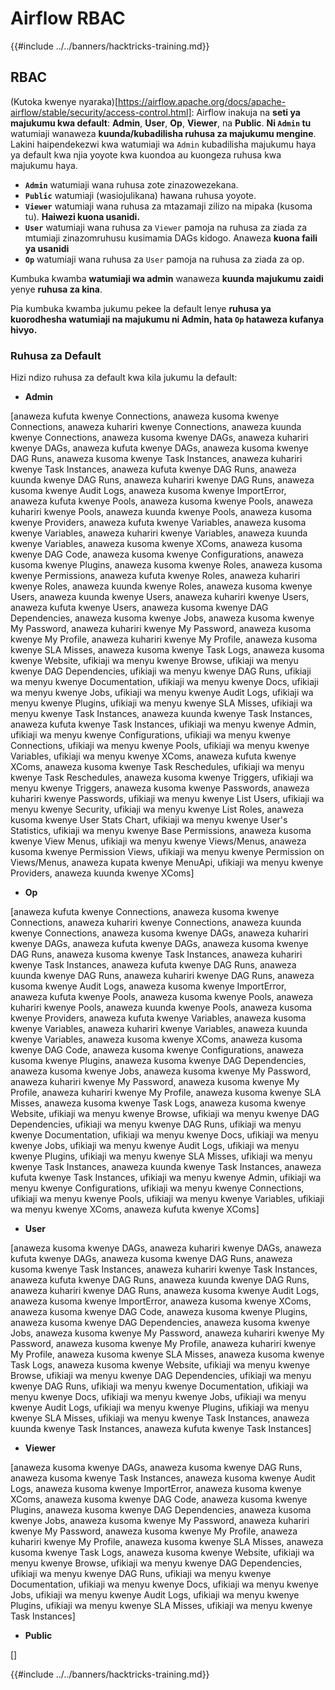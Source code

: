 # Airflow RBAC

{{#include ../../banners/hacktricks-training.md}}

## RBAC

(Kutoka kwenye nyaraka)\[https://airflow.apache.org/docs/apache-airflow/stable/security/access-control.html]: Airflow inakuja na **seti ya majukumu kwa default**: **Admin**, **User**, **Op**, **Viewer**, na **Public**. **Ni `Admin` tu** watumiaji wanaweza **kuunda/kubadilisha ruhusa za majukumu mengine**. Lakini haipendekezwi kwa watumiaji wa `Admin` kubadilisha majukumu haya ya default kwa njia yoyote kwa kuondoa au kuongeza ruhusa kwa majukumu haya.

- **`Admin`** watumiaji wana ruhusa zote zinazowezekana.
- **`Public`** watumiaji (wasiojulikana) hawana ruhusa yoyote.
- **`Viewer`** watumiaji wana ruhusa za mtazamaji zilizo na mipaka (kusoma tu). **Haiwezi kuona usanidi.**
- **`User`** watumiaji wana ruhusa za `Viewer` pamoja na ruhusa za ziada za mtumiaji zinazomruhusu kusimamia DAGs kidogo. Anaweza **kuona faili ya usanidi**
- **`Op`** watumiaji wana ruhusa za `User` pamoja na ruhusa za ziada za op.

Kumbuka kwamba **watumiaji wa admin** wanaweza **kuunda majukumu zaidi** yenye **ruhusa za kina**.

Pia kumbuka kwamba jukumu pekee la default lenye **ruhusa ya kuorodhesha watumiaji na majukumu ni Admin, hata `Op` hataweza kufanya hivyo.**

### Ruhusa za Default

Hizi ndizo ruhusa za default kwa kila jukumu la default:

- **Admin**

\[anaweza kufuta kwenye Connections, anaweza kusoma kwenye Connections, anaweza kuhariri kwenye Connections, anaweza kuunda kwenye Connections, anaweza kusoma kwenye DAGs, anaweza kuhariri kwenye DAGs, anaweza kufuta kwenye DAGs, anaweza kusoma kwenye DAG Runs, anaweza kusoma kwenye Task Instances, anaweza kuhariri kwenye Task Instances, anaweza kufuta kwenye DAG Runs, anaweza kuunda kwenye DAG Runs, anaweza kuhariri kwenye DAG Runs, anaweza kusoma kwenye Audit Logs, anaweza kusoma kwenye ImportError, anaweza kufuta kwenye Pools, anaweza kusoma kwenye Pools, anaweza kuhariri kwenye Pools, anaweza kuunda kwenye Pools, anaweza kusoma kwenye Providers, anaweza kufuta kwenye Variables, anaweza kusoma kwenye Variables, anaweza kuhariri kwenye Variables, anaweza kuunda kwenye Variables, anaweza kusoma kwenye XComs, anaweza kusoma kwenye DAG Code, anaweza kusoma kwenye Configurations, anaweza kusoma kwenye Plugins, anaweza kusoma kwenye Roles, anaweza kusoma kwenye Permissions, anaweza kufuta kwenye Roles, anaweza kuhariri kwenye Roles, anaweza kuunda kwenye Roles, anaweza kusoma kwenye Users, anaweza kuunda kwenye Users, anaweza kuhariri kwenye Users, anaweza kufuta kwenye Users, anaweza kusoma kwenye DAG Dependencies, anaweza kusoma kwenye Jobs, anaweza kusoma kwenye My Password, anaweza kuhariri kwenye My Password, anaweza kusoma kwenye My Profile, anaweza kuhariri kwenye My Profile, anaweza kusoma kwenye SLA Misses, anaweza kusoma kwenye Task Logs, anaweza kusoma kwenye Website, ufikiaji wa menyu kwenye Browse, ufikiaji wa menyu kwenye DAG Dependencies, ufikiaji wa menyu kwenye DAG Runs, ufikiaji wa menyu kwenye Documentation, ufikiaji wa menyu kwenye Docs, ufikiaji wa menyu kwenye Jobs, ufikiaji wa menyu kwenye Audit Logs, ufikiaji wa menyu kwenye Plugins, ufikiaji wa menyu kwenye SLA Misses, ufikiaji wa menyu kwenye Task Instances, anaweza kuunda kwenye Task Instances, anaweza kufuta kwenye Task Instances, ufikiaji wa menyu kwenye Admin, ufikiaji wa menyu kwenye Configurations, ufikiaji wa menyu kwenye Connections, ufikiaji wa menyu kwenye Pools, ufikiaji wa menyu kwenye Variables, ufikiaji wa menyu kwenye XComs, anaweza kufuta kwenye XComs, anaweza kusoma kwenye Task Reschedules, ufikiaji wa menyu kwenye Task Reschedules, anaweza kusoma kwenye Triggers, ufikiaji wa menyu kwenye Triggers, anaweza kusoma kwenye Passwords, anaweza kuhariri kwenye Passwords, ufikiaji wa menyu kwenye List Users, ufikiaji wa menyu kwenye Security, ufikiaji wa menyu kwenye List Roles, anaweza kusoma kwenye User Stats Chart, ufikiaji wa menyu kwenye User's Statistics, ufikiaji wa menyu kwenye Base Permissions, anaweza kusoma kwenye View Menus, ufikiaji wa menyu kwenye Views/Menus, anaweza kusoma kwenye Permission Views, ufikiaji wa menyu kwenye Permission on Views/Menus, anaweza kupata kwenye MenuApi, ufikiaji wa menyu kwenye Providers, anaweza kuunda kwenye XComs]

- **Op**

\[anaweza kufuta kwenye Connections, anaweza kusoma kwenye Connections, anaweza kuhariri kwenye Connections, anaweza kuunda kwenye Connections, anaweza kusoma kwenye DAGs, anaweza kuhariri kwenye DAGs, anaweza kufuta kwenye DAGs, anaweza kusoma kwenye DAG Runs, anaweza kusoma kwenye Task Instances, anaweza kuhariri kwenye Task Instances, anaweza kufuta kwenye DAG Runs, anaweza kuunda kwenye DAG Runs, anaweza kuhariri kwenye DAG Runs, anaweza kusoma kwenye Audit Logs, anaweza kusoma kwenye ImportError, anaweza kufuta kwenye Pools, anaweza kusoma kwenye Pools, anaweza kuhariri kwenye Pools, anaweza kuunda kwenye Pools, anaweza kusoma kwenye Providers, anaweza kufuta kwenye Variables, anaweza kusoma kwenye Variables, anaweza kuhariri kwenye Variables, anaweza kuunda kwenye Variables, anaweza kusoma kwenye XComs, anaweza kusoma kwenye DAG Code, anaweza kusoma kwenye Configurations, anaweza kusoma kwenye Plugins, anaweza kusoma kwenye DAG Dependencies, anaweza kusoma kwenye Jobs, anaweza kusoma kwenye My Password, anaweza kuhariri kwenye My Password, anaweza kusoma kwenye My Profile, anaweza kuhariri kwenye My Profile, anaweza kusoma kwenye SLA Misses, anaweza kusoma kwenye Task Logs, anaweza kusoma kwenye Website, ufikiaji wa menyu kwenye Browse, ufikiaji wa menyu kwenye DAG Dependencies, ufikiaji wa menyu kwenye DAG Runs, ufikiaji wa menyu kwenye Documentation, ufikiaji wa menyu kwenye Docs, ufikiaji wa menyu kwenye Jobs, ufikiaji wa menyu kwenye Audit Logs, ufikiaji wa menyu kwenye Plugins, ufikiaji wa menyu kwenye SLA Misses, ufikiaji wa menyu kwenye Task Instances, anaweza kuunda kwenye Task Instances, anaweza kufuta kwenye Task Instances, ufikiaji wa menyu kwenye Admin, ufikiaji wa menyu kwenye Configurations, ufikiaji wa menyu kwenye Connections, ufikiaji wa menyu kwenye Pools, ufikiaji wa menyu kwenye Variables, ufikiaji wa menyu kwenye XComs, anaweza kufuta kwenye XComs]

- **User**

\[anaweza kusoma kwenye DAGs, anaweza kuhariri kwenye DAGs, anaweza kufuta kwenye DAGs, anaweza kusoma kwenye DAG Runs, anaweza kusoma kwenye Task Instances, anaweza kuhariri kwenye Task Instances, anaweza kufuta kwenye DAG Runs, anaweza kuunda kwenye DAG Runs, anaweza kuhariri kwenye DAG Runs, anaweza kusoma kwenye Audit Logs, anaweza kusoma kwenye ImportError, anaweza kusoma kwenye XComs, anaweza kusoma kwenye DAG Code, anaweza kusoma kwenye Plugins, anaweza kusoma kwenye DAG Dependencies, anaweza kusoma kwenye Jobs, anaweza kusoma kwenye My Password, anaweza kuhariri kwenye My Password, anaweza kusoma kwenye My Profile, anaweza kuhariri kwenye My Profile, anaweza kusoma kwenye SLA Misses, anaweza kusoma kwenye Task Logs, anaweza kusoma kwenye Website, ufikiaji wa menyu kwenye Browse, ufikiaji wa menyu kwenye DAG Dependencies, ufikiaji wa menyu kwenye DAG Runs, ufikiaji wa menyu kwenye Documentation, ufikiaji wa menyu kwenye Docs, ufikiaji wa menyu kwenye Jobs, ufikiaji wa menyu kwenye Audit Logs, ufikiaji wa menyu kwenye Plugins, ufikiaji wa menyu kwenye SLA Misses, ufikiaji wa menyu kwenye Task Instances, anaweza kuunda kwenye Task Instances, anaweza kufuta kwenye Task Instances]

- **Viewer**

\[anaweza kusoma kwenye DAGs, anaweza kusoma kwenye DAG Runs, anaweza kusoma kwenye Task Instances, anaweza kusoma kwenye Audit Logs, anaweza kusoma kwenye ImportError, anaweza kusoma kwenye XComs, anaweza kusoma kwenye DAG Code, anaweza kusoma kwenye Plugins, anaweza kusoma kwenye DAG Dependencies, anaweza kusoma kwenye Jobs, anaweza kusoma kwenye My Password, anaweza kuhariri kwenye My Password, anaweza kusoma kwenye My Profile, anaweza kuhariri kwenye My Profile, anaweza kusoma kwenye SLA Misses, anaweza kusoma kwenye Task Logs, anaweza kusoma kwenye Website, ufikiaji wa menyu kwenye Browse, ufikiaji wa menyu kwenye DAG Dependencies, ufikiaji wa menyu kwenye DAG Runs, ufikiaji wa menyu kwenye Documentation, ufikiaji wa menyu kwenye Docs, ufikiaji wa menyu kwenye Jobs, ufikiaji wa menyu kwenye Audit Logs, ufikiaji wa menyu kwenye Plugins, ufikiaji wa menyu kwenye SLA Misses, ufikiaji wa menyu kwenye Task Instances]

- **Public**

\[]

{{#include ../../banners/hacktricks-training.md}}
